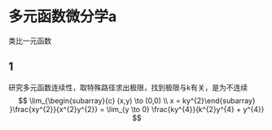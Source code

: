 # 多元函数微分学a

类比一元函数

## 1

研究多元函数连续性，取特殊路径求出极限，找到极限与k有关，是为不连续
$$
\lim_{\begin{subarray}{c} (x,y) \to (0,0) \\ x = ky^{2}\end{subarray}  }\frac{xy^{2}}{x^{2}y^{2}} = \lim_{y \to 0} \frac{ky^{4}}{k^{2}y^{4} + y^{4}}
$$
